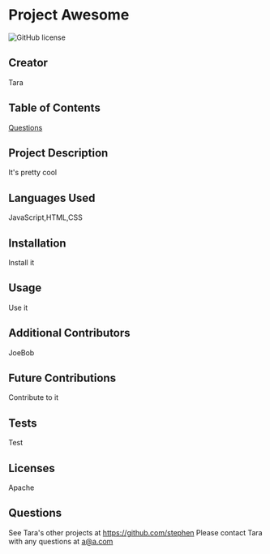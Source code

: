 # Project Awesome
![GitHub license](https://img.shields.io/badge/license-Apache-blue.svg)
## Creator
Tara
## Table of Contents
[Questions](#Questions)
## Project Description
It's pretty cool
## Languages Used
JavaScript,HTML,CSS
## Installation
Install it
## Usage
Use it
## Additional Contributors
JoeBob
## Future Contributions
Contribute to it
## Tests
Test
## Licenses
Apache
## Questions
See Tara's other projects at https://github.com/stephen
Please contact Tara with any questions at a@a.com
